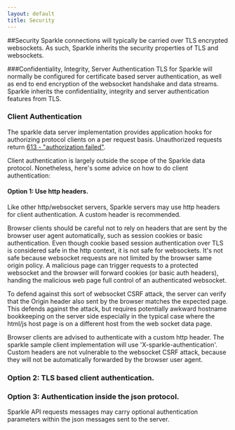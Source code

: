 ```yaml
---
layout: default
title: Security
---
```


##Security
Sparkle connections will typically be carried over TLS encrypted websockets. 
As such, Sparkle inherits the security properties of TLS and websockets. 

###Confidentiality, Integrity, Server Authentication 
TLS for Sparkle will normally be configured for certificate based server authentication, 
as well as end to end encryption of the websocket handshake and data streams. 
Sparkle inherits the confidentiality, integrity and server authentication features from TLS.

### Client Authentication  
The sparkle data server implementation provides application hooks for authorizing protocol 
clients on a per request basis. Unauthorized requests return [613 - "authorization failed"](Errors.html#613).

Client authentication is largely outside the scope of the Sparkle data protocol. 
Nonetheless, here's some advice on how to do client authentication:

#### Option 1: Use http headers.
Like other http/websocket servers, Sparkle servers may use http headers for client authentication. 
A custom header is recommended. 

Browser clients should be careful not to rely on headers that are sent by the browser user agent automatically, 
such as session cookies or basic authentication. 
Even though cookie based session authentication over TLS is considered safe in the http context, it is not safe for websockets. 
It's not safe because websocket requests are not limited by the browser same origin policy. 
A malicious page can trigger requests to a protected websocket and the browser will forward cookies (or basic auth headers), 
handing the malicious web page full control of an authenticated websocket.  

To defend against this sort of websocket CSRF attack, 
the server can verify that the Origin header also sent by the browser matches the expected page. 
This defends against the attack, but requires potentially awkward hostname bookkeeping on the server side 
especially in the typical case where the html/js host page is on a different host from the web socket data page.  

Browser clients are advised to authenticate with a custom http header. 
The sparkle sample client implementation will use 'X-sparkle-authentication'. 
Custom headers are not vulnerable to the websocket CSRF attack, 
because they will not be automatically forwarded by the browser user agent. 

### Option 2: TLS based client authentication. 

### Option 3:  Authentication inside the json protocol.
Sparkle API requests messages may carry optional authentication parameters within the json messages sent to the server.


